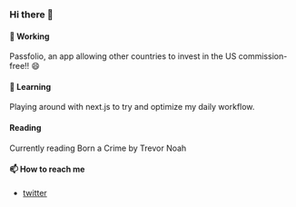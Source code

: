 ### Hi there 👋

#### 🔭 Working
Passfolio, an app allowing other countries to invest in the US commission-free!! :smile:

#### 🌱 Learning
Playing around with next.js to try and optimize my daily workflow.

#### Reading
Currently reading Born a Crime by Trevor Noah

#### 📫 How to reach me
- [twitter](https://twitter.com/devinroche)

<!--
**devinroche/devinroche** is a ✨ _special_ ✨ repository because its `README.md` (this file) appears on your GitHub profile.

Here are some ideas to get you started:

- 👯 I’m looking to collaborate on ...
- 🤔 I’m looking for help with ...
- 💬 Ask me about ...
- 😄 Pronouns: ...
- ⚡ Fun fact: ...
-->
